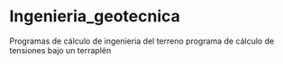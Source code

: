 # Ingenieria_geotecnica
Programas de cálculo de ingenieria del terreno
programa de cálculo de tensiones bajo un terraplén
